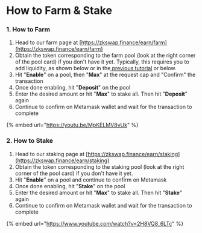 # How to Farm & Stake

### 1. How to Farm

1. Head to our farm page at [https://zkswap.finance/earn/farm](https://zkswap.finance/earn/farm)
2. Obtain the token corresponding to the farm pool (look at the right corner of the pool card) if you don't have it yet. Typically, this requires you to add liquidity, as shown below or in the[ previous tutorial](how-to-swap.md) or below.
3. Hit "**Enable**" on a pool, then "**Max**" at the request cap and "Confirm" the transaction
4. Once done enabling, hit "**Deposit**" on the pool
5. Enter the desired amount or hit "**Max**" to stake all. Then hit "**Deposit**" again
6. Continue to confirm on Metamask wallet and wait for the transaction to complete

{% embed url="https://youtu.be/MpKELMV8vUk" %}

### 2. How to Stake

1. Head to our staking page at [https://zkswap.finance/earn/staking](https://zkswap.finance/earn/staking)
2. Obtain the token corresponding to the staking pool (look at the right corner of the pool card) if you don't have it yet.
3. Hit "**Enable**" on a pool and continue to confirm on Metamask
4. Once done enabling, hit "**Stake**" on the pool
5. Enter the desired amount or hit "**Max**" to stake all. Then hit "**Stake**" again
6. Continue to confirm on Metamask wallet and wait for the transaction to complete

{% embed url="https://www.youtube.com/watch?v=2H8VQ8_6LTc" %}
